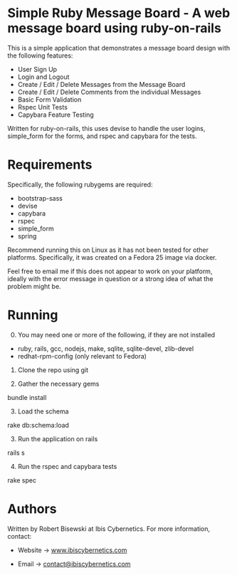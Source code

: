# Simple Ruby Message Board - A web message board using ruby-on-rails

This is a simple application that demonstrates a message board design with
the following features:

* User Sign Up
* Login and Logout
* Create / Edit / Delete Messages from the Message Board
* Create / Edit / Delete Comments from the individual Messages
* Basic Form Validation
* Rspec Unit Tests
* Capybara Feature Testing

Written for ruby-on-rails, this uses devise to handle the user logins,
simple_form for the forms, and rspec and capybara for the tests.

# Requirements

Specifically, the following rubygems are required:

* bootstrap-sass
* devise 
* capybara
* rspec
* simple_form 
* spring 

Recommend running this on Linux as it has not been tested for other
platforms. Specifically, it was created on a Fedora 25 image via docker.

Feel free to email me if this does not appear to work on your platform,
ideally with the error message in question or a strong idea of what the
problem might be.


# Running

0) You may need one or more of the following, if they are not installed

* ruby, rails, gcc, nodejs, make, sqlite, sqlite-devel, zlib-devel
* redhat-rpm-config (only relevant to Fedora)

1) Clone the repo using git

2) Gather the necessary gems

bundle install

3) Load the schema

rake db:schema:load

3) Run the application on rails

rails s

4) Run the rspec and capybara tests

rake spec


# Authors

Written by Robert Bisewski at Ibis Cybernetics. For more information, contact:

* Website -> www.ibiscybernetics.com

* Email -> contact@ibiscybernetics.com
